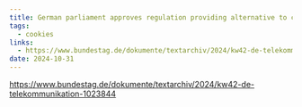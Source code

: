 ```yaml
---
title: German parliament approves regulation providing alternative to cookie banners
tags:
  - cookies
links:
  - https://www.bundestag.de/dokumente/textarchiv/2024/kw42-de-telekommunikation-1023844
date: 2024-10-31
---
```


https://www.bundestag.de/dokumente/textarchiv/2024/kw42-de-telekommunikation-1023844

